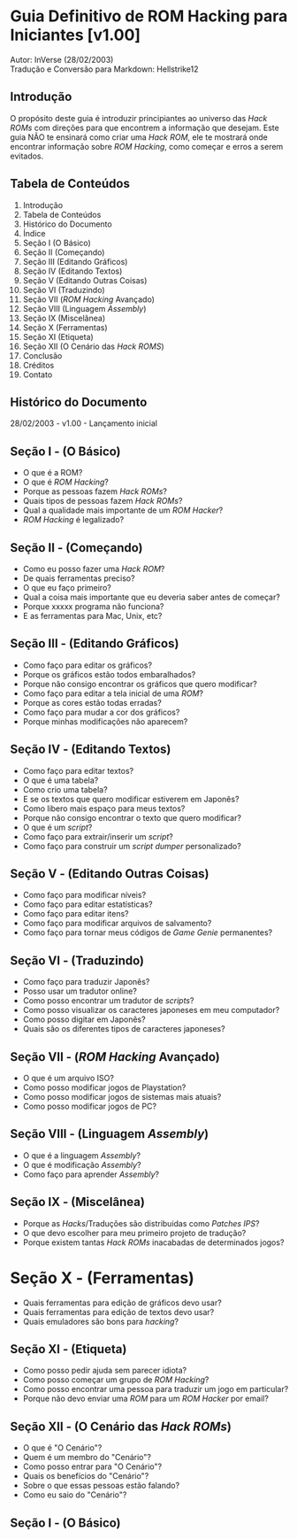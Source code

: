 # Guia Definitivo de ROM Hacking para Iniciantes [v1.00]

Autor: InVerse (28/02/2003)  
Tradução e Conversão para Markdown: Hellstrike12

## Introdução

O propósito deste guia é introduzir principiantes ao universo das _Hack ROMs_ com direções para que encontrem a informação que desejam. Este guia
 NÃO te ensinará como criar uma _Hack ROM_, ele te mostrará onde encontrar informação sobre _ROM Hacking_, como começar e erros a serem evitados.

## Tabela de Conteúdos

01. Introdução
02. Tabela de Conteúdos
03. Histórico do Documento
04. Índice
05. Seção I     (O Básico)
06. Seção II    (Começando)
07. Seção III   (Editando Gráficos)
08. Seção IV    (Editando Textos)
09. Seção V     (Editando Outras Coisas)
10. Seção VI    (Traduzindo)
11. Seção VII   (_ROM Hacking_ Avançado)
12. Seção VIII  (Linguagem _Assembly_)
13. Seção IX    (Miscelânea)
14. Seção X     (Ferramentas)
15. Seção XI    (Etiqueta)
16. Seção XII   (O Cenário das _Hack ROMS_)
17. Conclusão
18. Créditos
19. Contato

## Histórico do Documento

28/02/2003 - v1.00 - Lançamento inicial

## Seção I - (O Básico)

* O que é a ROM?
* O que é _ROM Hacking_?
* Porque as pessoas fazem _Hack ROMs_?
* Quais tipos de pessoas fazem _Hack ROMs_?
* Qual a qualidade mais importante de um _ROM Hacker_?
* _ROM Hacking_ é legalizado?

## Seção II - (Começando)

* Como eu posso fazer uma _Hack ROM_?
* De quais ferramentas preciso?
* O que eu faço primeiro?
* Qual a coisa mais importante que eu deveria saber antes de começar?
* Porque xxxxx programa não funciona?
* E as ferramentas para Mac, Unix, etc?

## Seção III - (Editando Gráficos)

* Como faço para editar os gráficos?
* Porque os gráficos estão todos embaralhados?
* Porque não consigo encontrar os gráficos que quero modificar?
* Como faço para editar a tela inicial de uma _ROM_?
* Porque as cores estão todas erradas?
* Como faço para mudar a cor dos gráficos?
* Porque minhas modificações não aparecem?

## Seção IV - (Editando Textos)

* Como faço para editar textos?
* O que é uma tabela?
* Como crio uma tabela?
* E se os textos que quero modificar estiverem em Japonês?
* Como libero mais espaço para meus textos?
* Porque não consigo encontrar o texto que quero modificar?
* O que é um _script_?
* Como faço para extrair/inserir um _script_?
* Como faço para construir um _script dumper_ personalizado?

## Seção V - (Editando Outras Coisas)

* Como faço para modificar níveis?
* Como faço para editar estatísticas?
* Como faço para editar itens?
* Como faço para modificar arquivos de salvamento?
* Como faço para tornar meus códigos de _Game Genie_ permanentes?

## Seção VI - (Traduzindo)

* Como faço para traduzir Japonês?
* Posso usar um tradutor online?
* Como posso encontrar um tradutor de _scripts_?
* Como posso visualizar os caracteres japoneses em meu computador?
* Como posso digitar em Japonês?
* Quais são os diferentes tipos de caracteres japoneses?

## Seção VII - (_ROM Hacking_ Avançado)

* O que é um arquivo ISO?
* Como posso modificar jogos de Playstation?
* Como posso modificar jogos de sistemas mais atuais?
* Como posso modificar jogos de PC?

## Seção VIII - (Linguagem _Assembly_)

* O que é a linguagem _Assembly_?
* O que é modificação _Assembly_?
* Como faço para aprender _Assembly_?

## Seção IX - (Miscelânea)

* Porque as _Hacks_/Traduções são distribuidas como _Patches IPS_?
* O que devo escolher para meu primeiro projeto de tradução?
* Porque existem tantas _Hack ROMs_ inacabadas de determinados jogos?

# Seção X - (Ferramentas)

* Quais ferramentas para edição de gráficos devo usar?
* Quais ferramentas para edição de textos devo usar?
* Quais emuladores são bons para _hacking_?

## Seção XI - (Etiqueta)

* Como posso pedir ajuda sem parecer idiota?
* Como posso começar um grupo de _ROM Hacking_?
* Como posso encontrar uma pessoa para traduzir um jogo em particular?
* Porque não devo enviar uma _ROM_ para um _ROM Hacker_ por email?

## Seção XII - (O Cenário das _Hack ROMs_)

* O que é "O Cenário"?
* Quem é um membro do "Cenário"?
* Como posso entrar para "O Cenário"?
* Quais os benefícios do "Cenário"?
* Sobre o que essas pessoas estão falando?
* Como eu saio do "Cenário"?

## Seção I - (O Básico)

